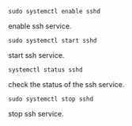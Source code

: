 ```
sudo systemctl enable sshd
```
enable ssh service.
```
sudo systemctl start sshd
```
start ssh service.
```
systemctl status sshd
```
check the status of the ssh service.
```
sudo systemctl stop sshd
```
stop ssh service.